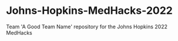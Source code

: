 # Johns-Hopkins-MedHacks-2022
Team 'A Good Team Name' repository for the Johns Hopkins 2022 MedHacks
